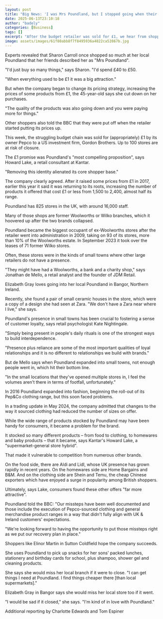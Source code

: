 ```yaml
---
layout: post
title: "Big News: 'I was Mrs Poundland, but I stopped going when their prices went up'"
date: 2025-06-13T23:10:18
author: "badely"
categories: [Business]
tags: []
excerpt: "After the budget retailer was sold for £1, we hear from shoppers and experts on why its popularity has waned."
image: assets/images/61f80abb8f7f8495936a4822ca52867b.jpg
---
```


Experts revealed that Sharon Carroll once shopped so much at her local Poundland that her friends described her as "Mrs Poundland". 

"I'd just buy so many things," says Sharon. "I'd spend £40 to £50.

"When everything used to be £1 it was a big attraction."

But when the company began to change its pricing strategy, increasing the prices of some products from £1, the 45-year-old says she cut down on her purchases.

"The quality of the products was also going down and you were paying more for things."

Other shoppers also told the BBC that they were put off when the retailer started putting its prices up.

This week, the struggling budget chain was sold for (appropriately) £1 by its owner Pepco to a US investment firm, Gordon Brothers. Up to 100 stores are at risk of closure.

The £1 promise was Poundland's "most compelling proposition", says Howard Lake, a retail consultant at Kantar.

"Removing this identity alienated its core shopper base."

The company clearly agreed. After it raised some prices from £1 in 2017, earlier this year it said it was returning to its roots, increasing the number of products it offered that cost £1 or less from 1,500 to 2,400, almost half its range.

Poundland has 825 stores in the UK, with around 16,000 staff.

Many of those shops are former Woolworths or Wilko branches, which it hoovered up after the two brands collapsed.

Poundland became the biggest occupant of ex-Woolworths stores after the retailer went into administration in 2009, taking on 93 of its stores, more than 10% of the Woolworths estate. In September 2023 it took over the leases of 71 former Wilko stores.

Often, these stores were in the kinds of small towns where other large retailers do not have a presence.

"They might have had a Woolworths, a bank and a charity shop," says Jonathan de Mello, a retail analyst and the founder of JDM Retail.

Elizabeth Gray loves going into her local Poundland in Bangor, Northern Ireland. 

Recently, she found a pair of small ceramic houses in the store, which were a copy of a design she had seen at Zara. "We don't have a Zara near where I live," she says.

Poundland's presence in small towns has been crucial to fostering a sense of customer loyalty, says retail psychologist Kate Nightingale.

"Simply being present in people's daily rituals is one of the strongest ways to build interdependence.

"Presence plus reliance are some of the most important qualities of loyal relationships and it is no different to relationships we build with brands."

But de Mello says when Poundland expanded into small towns, not enough people went in, which hit their bottom line.

"In the small locations that they've opened multiple stores in, I feel the volumes aren't there in terms of footfall, unfortunately."

In 2016 Poundland expanded into fashion, beginning the roll-out of its Pep&Co clothing range, but this soon faced problems.

In a trading update in May 2024, the company admitted that changes to the way it sourced clothing had reduced the number of sizes on offer.

While the wide range of products stocked by Poundland may have been handy for consumers, it became a problem for the brand.

It stocked so many different products – from food to clothing, to homewares and baby products – that it became, says Kantar's Howard Lake, a "supermarket-general store hybrid".

That made it vulnerable to competition from numerous other brands.

On the food side, there are Aldi and Lidl, whose UK presence has grown rapidly in recent years. On the homewares side are Home Bargains and B&M. And on the clothing side are Shein and Temu, the cheap Chinese exporters which have enjoyed a surge in popularity among British shoppers.

Ultimately, says Lake, consumers found these other offers "far more attractive".

Poundland told the BBC: "Our missteps have been well documented and those include the execution of Pepco-sourced clothing and general merchandise product ranges in a way that didn't fully align with UK & Ireland customers' expectations.

"We're looking forward to having the opportunity to put those missteps right as we put our recovery plan in place."

Shoppers like Elinor Martin in Sutton Coldfield hope the company succeeds.

She uses Poundland to pick up snacks for her sons' packed lunches, stationery and birthday cards for school, plus shampoo, shower gel and cleaning products.

She says she would miss her local branch if it were to close. "I can get things I need at Poundland. I find things cheaper there [than local supermarkets]."

Elizabeth Gray in Bangor says she would miss her local store too if it went.

"I would be sad if it closed," she says. "I'm kind of in love with Poundland."

Additional reporting by Charlotte Edwards and Tom Espiner

